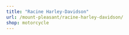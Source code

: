```yaml
---
title: "Racine Harley-Davidson"
url: /mount-pleasant/racine-harley-davidson/
shop: motorcycle
---
```

